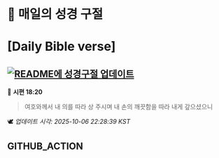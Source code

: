 # 🙏 매일의 성경 구절
# [Daily Bible verse]
## [![README에 성경구절 업데이트](https://github.com/DONGSUKA/first_test/actions/workflows/update-readme-bible.yml/badge.svg)](https://github.com/DONGSUKA/first_test/actions/workflows/update-readme-bible.yml)
<!-- START_BIBLE_VERSE -->
📖 **시편 18:20**
> 여호와께서 내 의를 따라 상 주시며 내 손의 깨끗함을 따라 내게 갚으셨으니

🕊️ _업데이트 시각: 2025-10-06 22:28:39 KST_
  <!-- END_BIBLE_VERSE -->
## GITHUB_ACTION
